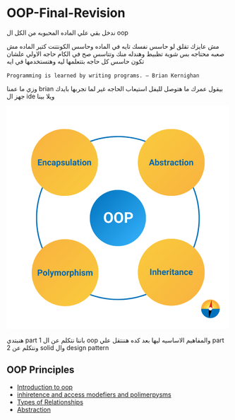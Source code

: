 # OOP-Final-Revision

ندخل بقي علي الماده المحبوبه من الكل ال oop

مش عايزك تقلق لو حاسس نفسك تايه في الماده وحاسس الكونتنت كتير الماده مش صعبه محتاجه بس شوية تظبيط وهندله منك وتتاسس صح في الكام حاجه الاولي علشان تكون حاسس كل حاجه بتتعلمها ليه وهتستخدمها في ايه

`Programming is learned by writing programs. ― Brian Kernighan`

وزي ما عمنا brian بيقول عمرك ما هتوصل لليفل استيعاب الحاجه غير لما تجربها بايدك جهز ال ide ويلا بينا

<p align="center">
  <img src="./ReadmeResources/oopPrinc.png" alt="Alt text" />
</p>

هنبتدي part 1 باننا نتكلم عن ال oop والمفاهيم الاساسيه ليها بعد كده هننتقل علي part 2 ونتكلم عن solid وال design pattern

## OOP Principles

- [Introduction to oop](./oop/introduction.md)
- [inhiretence and access modefiers and polimerpysms ](./oop/inheritance-accessmodifiers.md)
- [Types of Relationships](./oop/Relationships.md)
- [Abstraction](./oop/abstraction.md)
<!-- - [Dependency Inversion Principle (DIP)](./solid/dip.md) -->
